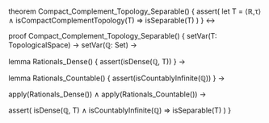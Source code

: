 theorem Compact_Complement_Topology_Separable() {
  assert(
    let T = ⟨ℝ,τ⟩ ∧
    isCompactComplementTopology(T) ⇒
    isSeparable(T)
  )
} ↔

proof Compact_Complement_Topology_Separable() {
  setVar(T: TopologicalSpace) →
  setVar(ℚ: Set) →
  
  lemma Rationals_Dense() {
    assert(isDense(ℚ, T))
  } →
  
  lemma Rationals_Countable() {
    assert(isCountablyInfinite(ℚ))
  } →
  
  apply(Rationals_Dense()) ∧
  apply(Rationals_Countable()) →
  
  assert(
    isDense(ℚ, T) ∧ 
    isCountablyInfinite(ℚ) ⇒
    isSeparable(T)
  )
}